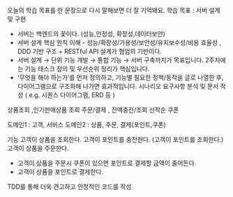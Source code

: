 오늘의 학습 목표를 한 문장으로 다시 말해보면 더 잘 기억돼요.
학습 목표 : 서버 설계 및 구현
- 서버는 백엔드의 꽃이다. (성능,안정성, 확장성,데이터보안)
- 서버 설계 핵심 원칙 이해 - 성능/확장성/가용성/보안성/유지보수성/비용 효율성 , DDD 기반 구조 + RESTful API 설계가 협업의 기반이다.
- 서버 설계 → 단위 기능 개발 → 통합 기능 → 서버 구축까지가 목표입니다. 2주차에는 기능 태스크 정의 및 우선순위 정리가 핵심입니다.
- ‘무엇을 해야 하는가’를 먼저 정의하고, 기능별 필요한 정책/동작을 글로 나열한 후, 다이어그램으로 구조화해 나가면 효과적입니다.
시나리오 요구사항 분석 및 문서 작성 ( e.g. 시퀀스 다이어그램, ERD 등 )

상품조회 ,인기판매상품 조회
주문/결제 , 잔액충전/조회
선착순 쿠폰

도메인1 : 고객, 
서비스 도메인2 : 상품, 주문, 결제(포인트,쿠폰)

기능
고객이 상품을 조회한다.
고객이 포인트를 충전한다. (고객이 포인트를 조회한다.)
고객이 상품을 주문한다.
- 고객이 상품을 주문시 쿠폰이 있으면 포인트로 결제할 금액이 줄어든다.
- 고객이 상품을 포인트로 결제한다.

TDD를 통해 더욱 견고하고 안정적인 코드를 작성


